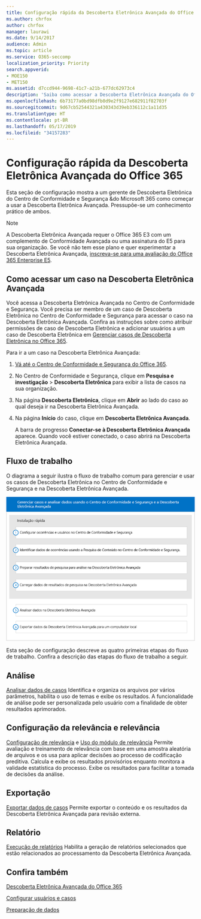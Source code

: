 ```yaml
---
title: Configuração rápida da Descoberta Eletrônica Avançada do Office 365
ms.author: chrfox
author: chrfox
manager: laurawi
ms.date: 9/14/2017
audience: Admin
ms.topic: article
ms.service: O365-seccomp
localization_priority: Priority
search.appverid:
- MOE150
- MET150
ms.assetid: d7ccd944-9698-41c7-a21b-677dc62973c4
description: 'Saiba como acessar a Descoberta Eletrônica Avançada do Office 365 pelo Centro de Conformidade e Segurança do Office 365 e analisar o fluxo de trabalho típico para usar a Descoberta Eletrônica avançada.  '
ms.openlocfilehash: 6b73177a0bd98dfb0d9e2f9127e682911f82703f
ms.sourcegitcommit: 9d67cb52544321a430343d39eb336112c1a11d35
ms.translationtype: HT
ms.contentlocale: pt-BR
ms.lasthandoff: 05/17/2019
ms.locfileid: "34157283"
---
```

# <a name="quick-setup-for-office-365-advanced-ediscovery"></a>Configuração rápida da Descoberta Eletrônica Avançada do Office 365

Esta seção de configuração mostra a um gerente de Descoberta Eletrônica do Centro de Conformidade e Segurança &amp;do Microsoft 365 como começar a usar a Descoberta Eletrônica Avançada. Pressupõe-se um conhecimento prático de ambos.
  
> [!NOTE]
> A Descoberta Eletrônica Avançada requer o Office 365 E3 com um complemento de Conformidade Avançada ou uma assinatura do E5 para sua organização. Se você não tem esse plano e quer experimentar a Descoberta Eletrônica Avançada, [inscreva-se para uma avaliação do Office 365 Enterprise E5](https://go.microsoft.com/fwlink/p/?LinkID=698279). 
  
## <a name="accessing-a-case-in-advanced-ediscovery"></a>Como acessar um caso na Descoberta Eletrônica Avançada

Você acessa a Descoberta Eletrônica Avançada no Centro de Conformidade e Segurança. Você precisa ser membro de um caso de Descoberta Eletrônica no Centro de Conformidade e Segurança para acessar o caso na Descoberta Eletrônica Avançada. Confira as instruções sobre como atribuir permissões de caso de Descoberta Eletrônica e adicionar usuários a um caso de Descoberta Eletrônica em [Gerenciar casos de Descoberta Eletrônica no Office 365](manage-ediscovery-cases.md). 
  
Para ir a um caso na Descoberta Eletrônica Avançada: 
  
1. [Vá até o Centro de Conformidade e Segurança do Office 365](go-to-the-securitycompliance-center.md). 
    
2. No Centro de Conformidade e Segurança, clique em **Pesquisa e investigação** \> **Descoberta Eletrônica** para exibir a lista de casos na sua organização. 
    
3. Na página **Descoberta Eletrônica**, clique em **Abrir** ao lado do caso ao qual deseja ir na Descoberta Eletrônica Avançada. 
    
4. Na página **Início** do caso, clique em **Descoberta Eletrônica Avançada**.
    
    A barra de progresso **Conectar-se à Descoberta Eletrônica Avançada** aparece. Quando você estiver conectado, o caso abrirá na Descoberta Eletrônica Avançada. 
    
## <a name="workflow"></a>Fluxo de trabalho

O diagrama a seguir ilustra o fluxo de trabalho comum para gerenciar e usar os casos de Descoberta Eletrônica no Centro de Conformidade e Segurança e na Descoberta Eletrônica Avançada. 
  
![Diagrama que mostra o fluxo de trabalho de Descoberta Eletrônica Avançada do Office 365 de quatro fases na instalação, inclusive a configuração de usuários e casos, identificação dos dados de caso, exportação e processamento, além das fases de análise e exportação para o computador local.](media/76589ccc-789d-4581-b3a8-98d339b05979.png)
  
Esta seção de configuração descreve as quatro primeiras etapas do fluxo de trabalho. Confira a descrição das etapas do fluxo de trabalho a seguir.
  
## <a name="analyze"></a>Análise

[Analisar dados de casos](analyze-case-data-with-advanced-ediscovery.md) Identifica e organiza os arquivos por vários parâmetros, habilita o uso de temas e exibe os resultados. A funcionalidade de análise pode ser personalizada pelo usuário com a finalidade de obter resultados aprimorados. 
  
## <a name="relevance-setup-and-relevance"></a>Configuração da relevância e relevância

[Configuração de relevância](manage-relevance-setup-in-advanced-ediscovery.md) e [Uso do módulo de relevância](use-relevance-in-advanced-ediscovery.md) Permite avaliação e treinamento de relevância com base em uma amostra aleatória de arquivos e os usa para aplicar decisões ao processo de codificação preditiva. Calcula e exibe os resultados provisórios enquanto monitora a validade estatística do processo. Exibe os resultados para facilitar a tomada de decisões da análise. 
  
## <a name="export"></a>Exportação

[Exportar dados de casos](export-case-data-in-advanced-ediscovery.md) Permite exportar o conteúdo e os resultados da Descoberta Eletrônica Avançada para revisão externa. 
  
## <a name="report"></a>Relatório

[Execução de relatórios](run-reports-in-advanced-ediscovery.md) Habilita a geração de relatórios selecionados que estão relacionados ao processamento da Descoberta Eletrônica Avançada. 
  
## <a name="see-also"></a>Confira também

[Descoberta Eletrônica Avançada do Office 365](office-365-advanced-ediscovery.md)
  
[Configurar usuários e casos](set-up-users-and-cases-in-advanced-ediscovery.md)
  
[Preparação de dados](prepare-data-for-advanced-ediscovery.md)

